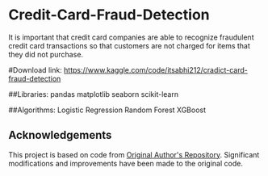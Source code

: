 # Credit-Card-Fraud-Detection

It is important that credit card companies are able to recognize fraudulent credit card transactions so that customers are not charged for items that they did not purchase.

#Download link: https://www.kaggle.com/code/itsabhi212/cradict-card-fraud-detection

##Libraries:
    pandas
    matplotlib
    seaborn
    scikit-learn

##Algorithms:
   Logistic Regression
   Random Forest
   XGBoost


## Acknowledgements

This project is based on code from [Original Author's Repository](https://github.com/aswintechguy/repo). Significant modifications and improvements have been made to the original code.
